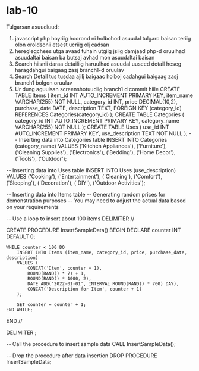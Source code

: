 # lab-10
Tulgarsan asuudluud:
1. javascript php hoyriig hoorond ni holbohod asuudal tulgarc baisan teriig olon oroldsonii etsest ucriig olj cadsan
2. hereglegchees utga avaad tuhain utgiig jsiig damjaad php-d oruulhad asuudaltai baisan ba butsaj avhad mon asuudaltai baisan
3. Search hiisnii daraa detailiig haruulhad asuudal uuseed detail heseg haragdahgui baigaag zasj branch1-d oruulav
4. Search Detail tus tusdaa ajilj baigaac holboj cadahgui baigaag zasj branch1 bolgon oruulav
5. Ur dung aguulsan screenshotuudiig branch1 d commit hiile
CREATE TABLE Items (
    item_id INT AUTO_INCREMENT PRIMARY KEY,
    item_name VARCHAR(255) NOT NULL,
    category_id INT,
    price DECIMAL(10,2),
    purchase_date DATE,
    description TEXT,
    FOREIGN KEY (category_id) REFERENCES Categories(category_id)
);
CREATE TABLE Categories (
    category_id INT AUTO_INCREMENT PRIMARY KEY,
    category_name VARCHAR(255) NOT NULL
);
CREATE TABLE Uses (
    use_id INT AUTO_INCREMENT PRIMARY KEY,
    use_description TEXT NOT NULL
);
-- Inserting data into Categories table
INSERT INTO Categories (category_name) VALUES
    ('Kitchen Appliances'),
    ('Furniture'),
    ('Cleaning Supplies'),
    ('Electronics'),
    ('Bedding'),
    ('Home Decor'),
    ('Tools'),
    ('Outdoor');

-- Inserting data into Uses table
INSERT INTO Uses (use_description) VALUES
    ('Cooking'),
    ('Entertainment'),
    ('Cleaning'),
    ('Comfort'),
    ('Sleeping'),
    ('Decoration'),
    ('DIY'),
    ('Outdoor Activities');

-- Inserting data into Items table
-- Generating random prices for demonstration purposes
-- You may need to adjust the actual data based on your requirements

-- Use a loop to insert about 100 items
DELIMITER //

CREATE PROCEDURE InsertSampleData()
BEGIN
    DECLARE counter INT DEFAULT 0;
    
    WHILE counter < 100 DO
        INSERT INTO Items (item_name, category_id, price, purchase_date, description)
        VALUES (
            CONCAT('Item', counter + 1),
            ROUND(RAND() * 7) + 1,
            ROUND(RAND() * 1000, 2),
            DATE_ADD('2022-01-01', INTERVAL ROUND(RAND() * 700) DAY),
            CONCAT('Description for Item', counter + 1)
        );
        
        SET counter = counter + 1;
    END WHILE;
END //

DELIMITER ;

-- Call the procedure to insert sample data
CALL InsertSampleData();

-- Drop the procedure after data insertion
DROP PROCEDURE InsertSampleData;
